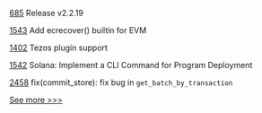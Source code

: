 
[685](https://github.com/hyperledger/fabric-sdk-node/pull/685) Release v2.2.19

[1543](https://github.com/hyperledger/solang/pull/1543) Add ecrecover() builtin for EVM

[1402](https://github.com/hyperledger/firefly/pull/1402) Tezos plugin support

[1542](https://github.com/hyperledger/solang/pull/1542) Solana: Implement a CLI Command for Program Deployment

[2458](https://github.com/hyperledger/sawtooth-core/pull/2458) fix(commit_store): fix bug in `get_batch_by_transaction`


[See more >>>](https://start-here.hyperledger.org/pull-requests)
